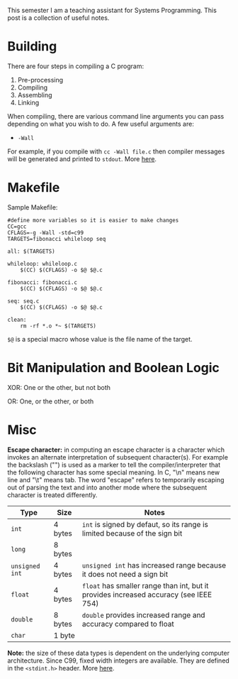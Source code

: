This semester I am a teaching assistant for Systems Programming. This post is a collection of useful notes.

# Building

There are four steps in compiling a C program:
1. Pre-processing
2. Compiling
3. Assembling
4. Linking

When compiling, there are various command line arguments you can pass depending on what you wish to do. A few useful arguments are:
- `-Wall`

For example, if you compile with `cc -Wall file.c` then compiler messages will be generated and printed to `stdout`. More [here](https://www.rapidtables.com/code/linux/gcc/gcc-wall.html).

# Makefile

Sample Makefile:
```
#define more variables so it is easier to make changes
CC=gcc
CFLAGS=-g -Wall -std=c99
TARGETS=fibonacci whileloop seq

all: $(TARGETS)

whileloop: whileloop.c
	$(CC) $(CFLAGS) -o $@ $@.c

fibonacci: fibonacci.c
	$(CC) $(CFLAGS) -o $@ $@.c

seq: seq.c
	$(CC) $(CFLAGS) -o $@ $@.c

clean:
	rm -rf *.o *~ $(TARGETS)
```

`$@` is a special macro whose value is the file name of the target.

# Bit Manipulation and Boolean Logic

XOR: One or the other, but not both

OR: One, or the other, or both

# Misc

__Escape character:__ in computing an escape character is a character which invokes an alternate interpretation of subsequent character(s). For example the backslash ("\") is used as a marker to tell the compiler/interpreter that the following character has some special meaning. In C, "\n" means new line and "\t" means tab. The word "escape" refers to temporarily escaping out of parsing the text and into another mode where the subsequent character is treated differently.

| Type | Size | Notes |
| --- | --- | --- |
| `int` | 4 bytes | `int` is signed by defaut, so its range is limited because of the sign bit |
| `long` | 8 bytes |
| `unsigned int` | 4 bytes | `unsigned int` has increased range because it does not need a sign bit |
| `float` | 4 bytes | `float` has smaller range than int, but it provides increased accuracy (see IEEE 754) |
| `double` | 8 bytes | `double` provides increased range and accuracy compared to float |
| `char` | 1 byte |

__Note:__ the size of these data types is dependent on the underlying computer architecture. Since C99, fixed width integers are available. They are defined in the `<stdint.h>` header. More [here](https://en.cppreference.com/w/c/types/integer).
